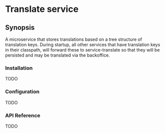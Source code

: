 # Translate service
## Synopsis
A microservice that stores translations based on a tree structure of translation keys. During startup, all other services that have translation keys in their classpath, will forward these to service-translate so that they will be persisted and may be translated via the backoffice.

### Installation
TODO

### Configuration
TODO

### API Reference
TODO


